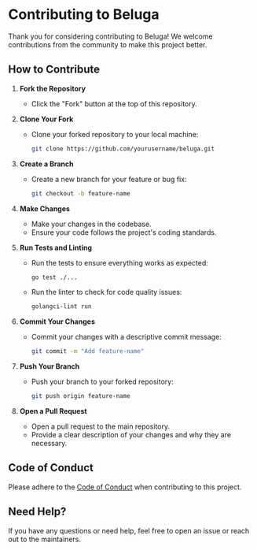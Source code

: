 # Contributing to Beluga

Thank you for considering contributing to Beluga! We welcome contributions from the community to make this project better.

## How to Contribute

1. **Fork the Repository**
   - Click the "Fork" button at the top of this repository.

2. **Clone Your Fork**
   - Clone your forked repository to your local machine:
     ```bash
     git clone https://github.com/yourusername/beluga.git
     ```

3. **Create a Branch**
   - Create a new branch for your feature or bug fix:
     ```bash
     git checkout -b feature-name
     ```

4. **Make Changes**
   - Make your changes in the codebase.
   - Ensure your code follows the project's coding standards.

5. **Run Tests and Linting**
   - Run the tests to ensure everything works as expected:
     ```bash
     go test ./...
     ```
   - Run the linter to check for code quality issues:
     ```bash
     golangci-lint run
     ```

6. **Commit Your Changes**
   - Commit your changes with a descriptive commit message:
     ```bash
     git commit -m "Add feature-name"
     ```

7. **Push Your Branch**
   - Push your branch to your forked repository:
     ```bash
     git push origin feature-name
     ```

8. **Open a Pull Request**
   - Open a pull request to the main repository.
   - Provide a clear description of your changes and why they are necessary.

## Code of Conduct

Please adhere to the [Code of Conduct](CODE_OF_CONDUCT.md) when contributing to this project.

## Need Help?

If you have any questions or need help, feel free to open an issue or reach out to the maintainers.